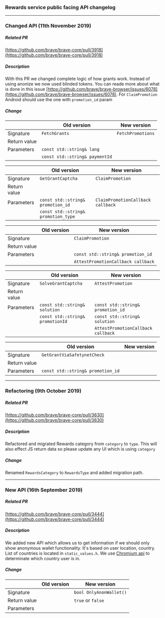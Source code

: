 ### Rewards service public facing API changelog

---

### Changed API (11th November 2019)
##### Related PR
[https://github.com/brave/brave-core/pull/3918](https://github.com/brave/brave-core/pull/3918)
##### Description
With this PR we changed complete logic of how grants work. Instead of using anonize we now used blinded tokens. 
You can reade more about what is done in this issue [https://github.com/brave/brave-browser/issues/6078](https://github.com/brave/brave-browser/issues/6078).
For `ClaimPromotion` Android should use the one with `promotion_id` param

##### Change

| | Old version | New version |
|---|---|---|
|  Signature    |  `FetchGrants`  | `FetchPromotions`  |
|  Return value | | |
|  Parameters   | `const std::string& lang`      | |
|               | `const std::string& paymentId` | | 

| | Old version | New version |
|---|---|---|
|  Signature    |  `GetGrantCaptcha`  | `ClaimPromotion`  |
|  Return value | | |
|  Parameters   | `const std::string& promotion_id`   | `ClaimPromotionCallback callback` |
|               | `const std::string& promotion_type` | | 

| | Old version | New version |
|---|---|---|
|  Signature    | | `ClaimPromotion`  |
|  Return value | | |
|  Parameters   | | `const std::string& promotion_id` |
|               | | `AttestPromotionCallback callback` | 

| | Old version | New version |
|---|---|---|
|  Signature    |  `SolveGrantCaptcha`  | `AttestPromotion`  |
|  Return value | | |
|  Parameters   | `const std::string& solution`    | `const std::string& promotion_id` |
|               | `const std::string& promotionId` | `const std::string& solution` | 
|               |                                  | `AttestPromotionCallback callback` | 

| | Old version | New version |
|---|---|---|
|  Signature    |  `GetGrantViaSafetynetCheck`  | |
|  Return value | | |
|  Parameters   | `const std::string& promotion_id` | |

---

### Refactoring (9th October 2019)
##### Related PR

[https://github.com/brave/brave-core/pull/3630](https://github.com/brave/brave-core/pull/3630)

##### Description

Refactored and migrated Rewards category from `category` to `type`. This will also effect JS return data so please update any UI which is using `category`

##### Change

Renamed `RewardsCategory` to `RewardsType` and added migration path.

---

### New API (16th September 2019)
##### Related PR

[https://github.com/brave/brave-core/pull/3444](https://github.com/brave/brave-core/pull/3444)

##### Description

We added new API which allows us to get information if we should only show anonymous wallet functionality.
It's based on user location, country. List of countries is located in `static_values.h`. 
We use [Chromium api](https://cs.chromium.org/chromium/src/components/country_codes/country_codes.h?type=cs&q=GetCountryIDFromPrefs&g=0&l=53)
to determinate which country user is in.

##### Change

| | Old version | New version |
|---|---|---|
|  Signature    |    | `bool OnlyAnonWallet()`  |
|  Return value |    | `true` or `false`        |
|  Parameters   |    |                          |
